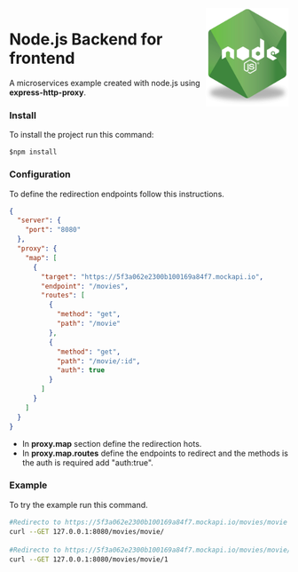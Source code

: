 <img src="https://github.com/damiancipolat/node-bff/blob/master/doc/node.png?raw=true" width="150px" align="right" />

# Node.js Backend for frontend
A microservices example created with node.js using **express-http-proxy**.

### Install
To install the project run this command:

```console
$npm install
```

### Configuration
To define the redirection endpoints follow this instructions.

```json
{
  "server": {
    "port": "8080"
  },
  "proxy": {
    "map": [
      {
        "target": "https://5f3a062e2300b100169a84f7.mockapi.io",
        "endpoint": "/movies",
        "routes": [
          {
            "method": "get",
            "path": "/movie"
          },
          {
            "method": "get",
            "path": "/movie/:id",
            "auth": true
          }
        ]
      }
    ]
  }
}
```
- In **proxy.map** section define the redirection hots.
- In **proxy.map.routes** define the endpoints to redirect and the methods is the auth is required add "auth:true".

### Example
To try the example run this command.

```sh
#Redirecto to https://5f3a062e2300b100169a84f7.mockapi.io/movies/movie
curl --GET 127.0.0.1:8080/movies/movie/

#Redirecto to https://5f3a062e2300b100169a84f7.mockapi.io/movies/movie/1
curl --GET 127.0.0.1:8080/movies/movie/1
```
